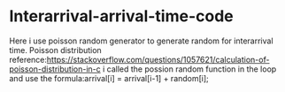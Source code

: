 # Interarrival-arrival-time-code
Here i use poisson random generator to generate random for interarrival time.
Poisson distribution reference:https://stackoverflow.com/questions/1057621/calculation-of-poisson-distribution-in-c
i called the possion random function in the loop
and use the formula:arrival[i] = arrival[i-1] + random[i];


